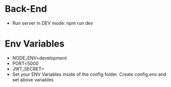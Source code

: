 # Back-End

- Run server in DEV mode: npm run dev

# Env Variables

- NODE_ENV=development
- PORT=5000
- JWT_SECRET=
- Set your ENV Variables inside of the config folder. Create config.env and set above variables